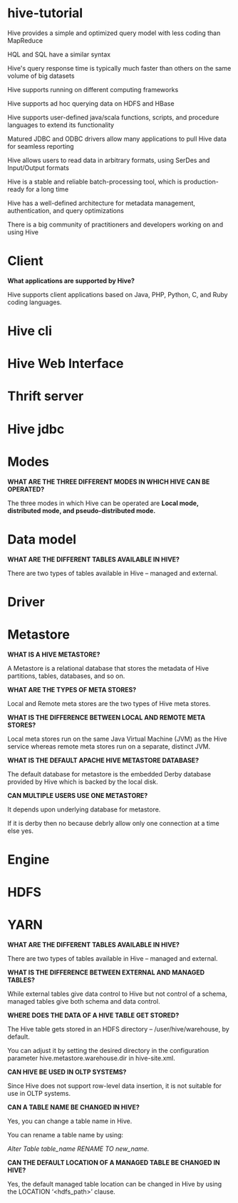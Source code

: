 # hive-tutorial

Hive provides a simple and optimized query model with less coding than MapReduce

HQL and SQL have a similar syntax

Hive's query response time is typically much faster than others on the same volume of big datasets

Hive supports running on different computing frameworks

Hive supports ad hoc querying data on HDFS and HBase

Hive supports user-defined java/scala functions, scripts, and procedure languages to extend its functionality

Matured JDBC and ODBC drivers allow many applications to pull Hive data for seamless reporting

Hive allows users to read data in arbitrary formats, using SerDes and Input/Output formats

Hive is a stable and reliable batch-processing tool, which is production-ready for a long time

Hive has a well-defined architecture for metadata management, authentication, and query optimizations

There is a big community of practitioners and developers working on and using Hive


# ****Client****

**What applications are supported by Hive?**

Hive supports client applications based on Java, PHP, Python, C, and Ruby coding languages.



# ****Hive cli****

# ****Hive Web Interface****

# ****Thrift server****

# ****Hive jdbc****

# ****Modes****

**WHAT ARE THE THREE DIFFERENT MODES IN WHICH HIVE CAN BE OPERATED?**

The three modes in which Hive can be operated are **Local mode, distributed mode, and pseudo-distributed mode.**


# ****Data model****

**WHAT ARE THE DIFFERENT TABLES AVAILABLE IN HIVE?**

There are two types of tables available in Hive – managed and external.

# ****Driver****

# ****Metastore****

**WHAT IS A HIVE METASTORE?**

A Metastore is a relational database that stores the metadata of Hive partitions, tables, databases, and so on.

**WHAT ARE THE TYPES OF META STORES?**

Local and Remote meta stores are the two types of Hive meta stores.

**WHAT IS THE DIFFERENCE BETWEEN LOCAL AND REMOTE META STORES?**

Local meta stores run on the same Java Virtual Machine (JVM) as the Hive service whereas remote meta stores run on a separate, distinct JVM.

**WHAT IS THE DEFAULT APACHE HIVE METASTORE DATABASE?**

The default database for metastore is the embedded Derby database provided by Hive which is backed by the local disk.

**CAN MULTIPLE USERS USE ONE METASTORE?**

It depends upon underlying database for metastore. 

If it is derby then no because debrly allow only one connection at a time else yes.


# ****Engine****

# ****HDFS****

# ****YARN****




**WHAT ARE THE DIFFERENT TABLES AVAILABLE IN HIVE?**

There are two types of tables available in Hive – managed and external.

**WHAT IS THE DIFFERENCE BETWEEN EXTERNAL AND MANAGED TABLES?**

While external tables give data control to Hive but not control of a schema, managed tables give both schema and data control.

**WHERE DOES THE DATA OF A HIVE TABLE GET STORED?**

The Hive table gets stored in an HDFS directory – /user/hive/warehouse, by default.

You can adjust it by setting the desired directory in the configuration parameter hive.metastore.warehouse.dir in hive-site.xml.

**CAN HIVE BE USED IN OLTP SYSTEMS?**

Since Hive does not support row-level data insertion, it is not suitable for use in OLTP systems.

**CAN A TABLE NAME BE CHANGED IN HIVE?**

Yes, you can change a table name in Hive.

You can rename a table name by using: 

_Alter Table table_name RENAME TO new_name._

**CAN THE DEFAULT LOCATION OF A MANAGED TABLE BE CHANGED IN HIVE?**

Yes, the default managed table location can be changed in Hive by using the LOCATION ‘<hdfs_path>’ clause.
